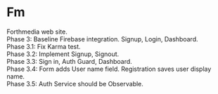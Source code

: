 # Fm

Forthmedia web site.  
Phase 3: Baseline Firebase integration. Signup, Login, Dashboard.  
Phase 3.1: Fix Karma test.  
Phase 3.2: Implement Signup, Signout.  
Phase 3.3: Sign in, Auth Guard, Dashboard.  
Phase 3.4: Form adds User name field. Registration saves user display name.  
Phase 3.5: Auth Service should be Observable.  
